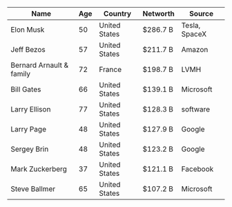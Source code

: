 Name|Age|Country|Networth|Source
---------------|---------------|---------------|---------------|---------------
Elon Musk|50|United States|$286.7 B|Tesla, SpaceX
Jeff Bezos|57|United States|$211.7 B|Amazon
Bernard Arnault & family|72|France|$198.7 B|LVMH
Bill Gates|66|United States|$139.1 B|Microsoft
Larry Ellison|77|United States|$128.3 B|software
Larry Page|48|United States|$127.9 B|Google
Sergey Brin|48|United States|$123.2 B|Google
Mark Zuckerberg|37|United States|$121.1 B|Facebook
Steve Ballmer|65|United States|$107.2 B|Microsoft
